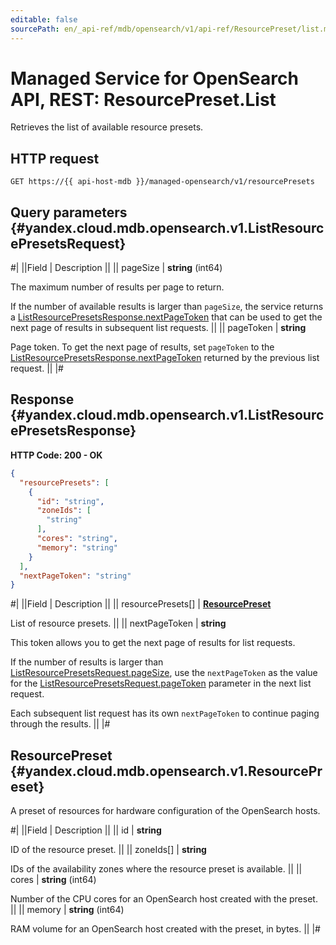 ```yaml
---
editable: false
sourcePath: en/_api-ref/mdb/opensearch/v1/api-ref/ResourcePreset/list.md
---
```


# Managed Service for OpenSearch API, REST: ResourcePreset.List

Retrieves the list of available resource presets.

## HTTP request

```
GET https://{{ api-host-mdb }}/managed-opensearch/v1/resourcePresets
```

## Query parameters {#yandex.cloud.mdb.opensearch.v1.ListResourcePresetsRequest}

#|
||Field | Description ||
|| pageSize | **string** (int64)

The maximum number of results per page to return.

If the number of available results is larger than `pageSize`, the service returns
a [ListResourcePresetsResponse.nextPageToken](#yandex.cloud.mdb.opensearch.v1.ListResourcePresetsResponse) that can be used to get the next page of results in subsequent list requests. ||
|| pageToken | **string**

Page token. To get the next page of results, set `pageToken` to the [ListResourcePresetsResponse.nextPageToken](#yandex.cloud.mdb.opensearch.v1.ListResourcePresetsResponse)
returned by the previous list request. ||
|#

## Response {#yandex.cloud.mdb.opensearch.v1.ListResourcePresetsResponse}

**HTTP Code: 200 - OK**

```json
{
  "resourcePresets": [
    {
      "id": "string",
      "zoneIds": [
        "string"
      ],
      "cores": "string",
      "memory": "string"
    }
  ],
  "nextPageToken": "string"
}
```

#|
||Field | Description ||
|| resourcePresets[] | **[ResourcePreset](#yandex.cloud.mdb.opensearch.v1.ResourcePreset)**

List of resource presets. ||
|| nextPageToken | **string**

This token allows you to get the next page of results for list requests.

If the number of results is larger than [ListResourcePresetsRequest.pageSize](#yandex.cloud.mdb.opensearch.v1.ListResourcePresetsRequest), use the `nextPageToken` as the value
for the [ListResourcePresetsRequest.pageToken](#yandex.cloud.mdb.opensearch.v1.ListResourcePresetsRequest) parameter in the next list request.

Each subsequent list request has its own `nextPageToken` to continue paging through the results. ||
|#

## ResourcePreset {#yandex.cloud.mdb.opensearch.v1.ResourcePreset}

A preset of resources for hardware configuration of the OpenSearch hosts.

#|
||Field | Description ||
|| id | **string**

ID of the resource preset. ||
|| zoneIds[] | **string**

IDs of the availability zones where the resource preset is available. ||
|| cores | **string** (int64)

Number of the CPU cores for an OpenSearch host created with the preset. ||
|| memory | **string** (int64)

RAM volume for an OpenSearch host created with the preset, in bytes. ||
|#